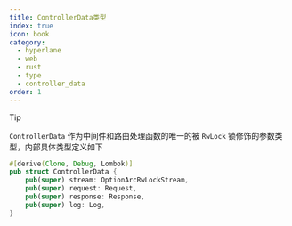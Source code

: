 ```yaml
---
title: ControllerData类型
index: true
icon: book
category:
  - hyperlane
  - web
  - rust
  - type
  - controller_data
order: 1
---
```


> [!tip]
>
> `ControllerData` 作为中间件和路由处理函数的唯一的被 `RwLock` 锁修饰的参数类型，内部具体类型定义如下

```rust
#[derive(Clone, Debug, Lombok)]
pub struct ControllerData {
    pub(super) stream: OptionArcRwLockStream,
    pub(super) request: Request,
    pub(super) response: Response,
    pub(super) log: Log,
}
```

<Bottom />
